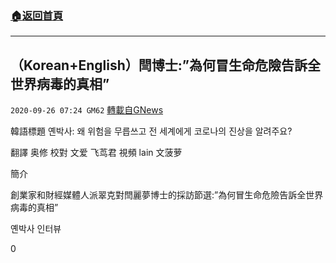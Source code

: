###  [:house:返回首頁](https://github.com/ourhimalayas/txt)
---

## （Korean+English）閆博士:&#8221;為何冒生命危險告訴全世界病毒的真相&#8221;
`2020-09-26 07:24 GM62` [轉載自GNews](https://gnews.org/zh-hant/383896/)

韓語標題 옌박사: 왜 위험을 무릅쓰고 전 세계에게 코로나의 진상을 알려주요?

翻譯 奥修 校對 文爱 飞茑君 視頻 lain 文菠萝

簡介

創業家和財經媒體人派翠克對閆麗夢博士的採訪節選:”為何冒生命危險告訴全世界病毒的真相”

옌박사 인터뷰

0
